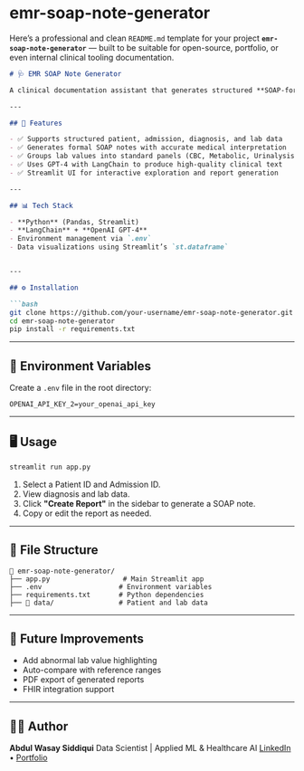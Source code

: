 # emr-soap-note-generator

Here’s a professional and clean `README.md` template for your project **`emr-soap-note-generator`** — built to be suitable for open-source, portfolio, or even internal clinical tooling documentation.



```markdown
# 🩺 EMR SOAP Note Generator

A clinical documentation assistant that generates structured **SOAP-format medical reports** (Subjective, Objective, Assessment, Plan) from Electronic Medical Record (EMR) data using **GPT-4 via LangChain**. Designed to follow documentation standards used in **North American hospitals**.

---

## 🚀 Features

- ✅ Supports structured patient, admission, diagnosis, and lab data
- ✅ Generates formal SOAP notes with accurate medical interpretation
- ✅ Groups lab values into standard panels (CBC, Metabolic, Urinalysis)
- ✅ Uses GPT-4 with LangChain to produce high-quality clinical text
- ✅ Streamlit UI for interactive exploration and report generation

---

## 📊 Tech Stack

- **Python** (Pandas, Streamlit)
- **LangChain** + **OpenAI GPT-4**
- Environment management via `.env`
- Data visualizations using Streamlit’s `st.dataframe`


---

## ⚙️ Installation

```bash
git clone https://github.com/your-username/emr-soap-note-generator.git
cd emr-soap-note-generator
pip install -r requirements.txt
````

---

## 🔐 Environment Variables

Create a `.env` file in the root directory:

```env
OPENAI_API_KEY_2=your_openai_api_key
```

---

## 🖥️ Usage

```bash
streamlit run app.py
```

1. Select a Patient ID and Admission ID.
2. View diagnosis and lab data.
3. Click **"Create Report"** in the sidebar to generate a SOAP note.
4. Copy or edit the report as needed.

---

## 📁 File Structure

```
📁 emr-soap-note-generator/
├── app.py                  # Main Streamlit app
├── .env                   # Environment variables
├── requirements.txt       # Python dependencies
├── 📁 data/                # Patient and lab data
```

---

## 📌 Future Improvements

* Add abnormal lab value highlighting
* Auto-compare with reference ranges
* PDF export of generated reports
* FHIR integration support

---

## 🧑‍⚕️ Author

**Abdul Wasay Siddiqui**
Data Scientist | Applied ML & Healthcare AI
[LinkedIn](https://www.linkedin.com/in/aws97/) • [Portfolio](#)

